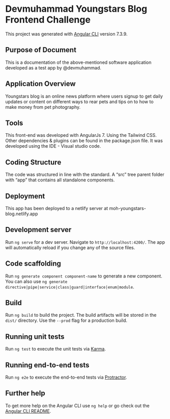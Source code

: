 # Devmuhammad Youngstars Blog Frontend Challenge

This project was generated with [Angular CLI](https://github.com/angular/angular-cli) version 7.3.9.

## Purpose of Document
This is a documentation of the above-mentioned software application developed as a test app by @devmuhammad.

## Application Overview
Youngstars blog is an online news platform where users signup to get daily updates or content on different ways to rear pets and tips on to how to make money from pet photography.

## Tools
This front-end was developed with AngularJs 7. Using the Tailwind CSS. Other dependencies & plugins can be found in the package.json file. It was developed using the IDE - Visual studio code.

## Coding Structure
The code was structured in line with the standard. A “src” tree parent folder with “app” that contains all standalone components.

## Deployment
This app has been deployed to a netlify server at moh-youngstars-blog.netlify.app


## Development server

Run `ng serve` for a dev server. Navigate to `http://localhost:4200/`. The app will automatically reload if you change any of the source files.

## Code scaffolding

Run `ng generate component component-name` to generate a new component. You can also use `ng generate directive|pipe|service|class|guard|interface|enum|module`.

## Build

Run `ng build` to build the project. The build artifacts will be stored in the `dist/` directory. Use the `--prod` flag for a production build.

## Running unit tests

Run `ng test` to execute the unit tests via [Karma](https://karma-runner.github.io).

## Running end-to-end tests

Run `ng e2e` to execute the end-to-end tests via [Protractor](http://www.protractortest.org/).

## Further help

To get more help on the Angular CLI use `ng help` or go check out the [Angular CLI README](https://github.com/angular/angular-cli/blob/master/README.md).
